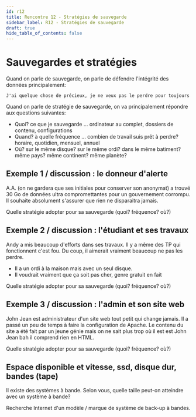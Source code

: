 ```yaml
---
id: r12
title: Rencontre 12 - Stratégies de sauvegarde
sidebar_label: R12 - Stratégies de sauvegarde
draft: true
hide_table_of_contents: false
---
```


# Sauvegardes et stratégies

Quand on parle de sauvegarde, on parle de défendre l'intégrité des données principalement:
```
J'ai quelque chose de précieux, je ne veux pas le perdre pour toujours
```

Quand on parle de stratégie de sauvegarde, on va principalement répondre aux questions suivantes:
- Quoi? ce que je sauvegarde ... ordinateur au complet, dossiers de contenu, configurations
- Quand? à quelle fréquence ... combien de travail suis prêt à perdre? horaire, quotidien, mensuel, annuel
- Où? sur le même disque? sur le même ordi? dans le même batiment? même pays? même continent? même planète?

## Exemple 1 / discussion : le donneur d'alerte

A.A. (on ne gardera que ses initiales pour conserver son anonymat) a trouvé 30 Go de données 
ultra compromettantes pour un gouvernement corrompu. Il souhaite absolument s'assurer que rien ne 
disparaitra jamais.

Quelle stratégie adopter pour sa sauvegarde (quoi? fréquence? où?)

## Exemple 2 / discussion : l'étudiant et ses travaux

Andy a mis beaucoup d'efforts dans ses travaux. Il y a même des TP qui fonctionnent c'est fou.
Du coup, il aimerait vraiment beaucoup ne pas les perdre. 
- Il a un ordi à la maison mais avec un seul disque.
- Il voudrait vraiment que ça soit pas cher, genre gratuit en fait

Quelle stratégie adopter pour sa sauvegarde (quoi? fréquence? où?)

## Exemple 3 / discussion : l'admin et son site web

John Jean est administrateur d'un site web tout petit qui change jamais. Il a passé un peu de temps
à faire la configuration de Apache. Le contenu du site a été fait par un jeune génie mais on ne sait plus
trop où il est est John Jean bah il comprend rien en HTML.

Quelle stratégie adopter pour sa sauvegarde (quoi? fréquence? où?)

## Espace disponible et vitesse, ssd, disque dur, bandes (tape)

Il existe des systèmes à bande. Selon vous, quelle taille peut-on atteindre avec un système à bande?

Recherche Internet d'un modèle / marque de système de back-up à bandes.


